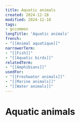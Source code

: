 ```yaml
---
title: Aquatic animals
created: 2024-12-18
modified: 2024-12-18
tags:
- gccommon
longTitle: 'Aquatic animals'
french:
- "[[Animal aquatique]]"
narrowerTerm:
- "[[Fish]]"
- "[[Aquatic birds]]"
relatedTerm:
- "[[Amphibians]]"
usedFor:
- "[[Freshwater animals]]"
- "[[Marine animals]]"
- "[[Water animals]]"
---
```

# Aquatic animals
